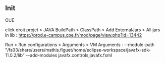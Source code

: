 ## Init

OUE

click droit projet > JAVA BuildPath > ClassPath > Add ExternalJars > All jars in lib :
https://prod.e-campus.cpe.fr/mod/page/view.php?id=13442

Run > Run configurations > Arguments > VM Arguments :
--module-path "/fs03/share/users/mathis.figuet/home/eclipse-workspace/javafx-sdk-11.0.2/lib" --add-modules javafx.controls,javafx.fxml
